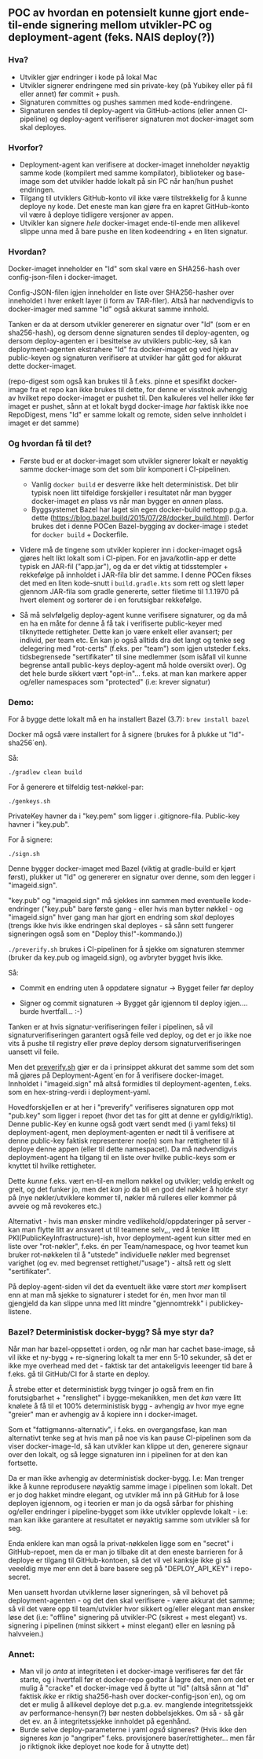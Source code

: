 
## POC av hvordan en potensielt kunne gjort ende-til-ende signering mellom utvikler-PC og deployment-agent (feks. NAIS deploy(?))


### Hva?
 - Utvikler gjør endringer i kode på lokal Mac
 - Utvikler signerer endringene med sin private-key (på Yubikey eller på fil eller annet) før commit + push.
 - Signaturen committes og pushes sammen med kode-endringene.
 - Signaturen sendes til deploy-agent via GitHub-actions (eller annen CI-pipeline) og deploy-agent verifiserer signaturen mot docker-imaget som skal deployes.
    
### Hvorfor?
- Deployment-agent kan verifisere at docker-imaget inneholder nøyaktig samme kode (kompilert med samme kompilator), biblioteker og base-image som det utvikler hadde lokalt på sin PC når han/hun pushet endringen.
- Tilgang til utviklers GitHub-konto vil ikke være tilstrekkelig for å kunne deploye ny kode. Det eneste man kan gjøre fra en kapret GitHub-konto vil være å deploye tidligere versjoner av appen.
- Utvikler kan signere _hele_ docker-imaget ende-til-ende men allikevel slippe unna med å bare pushe en liten kodeendring + en liten signatur.

### Hvordan?

Docker-imaget inneholder en "Id" som skal være en SHA256-hash over config-json-filen i docker-imaget.

Config-JSON-filen igjen inneholder en liste over SHA256-hasher over inneholdet i hver enkelt layer (i form av TAR-filer). 
Altså har nødvendigvis to docker-imager med samme "Id" også akkurat samme innhold.

Tanken er da at dersom utvikler genererer en signatur over "Id" (som er en sha256-hash),
og dersom denne signaturen sendes til deploy-agenten,
og dersom deploy-agenten er i besittelse av utviklers public-key,
så kan deployment-agenten ekstrahere "Id" fra docker-imaget og ved hjelp av public-keyen og signaturen
verifisere at utvikler har gått god for akkurat dette docker-imaget.

(repo-digest som også kan brukes til å f.eks. pinne et spesifikt docker-image fra et repo kan ikke brukes til dette,
for denne er visstnok avhengig av hvilket repo docker-imaget er pushet til. Den kalkuleres vel heller ikke før imaget er pushet,
sånn at et lokalt bygd docker-image _har_ faktisk ikke noe RepoDigest,
mens "Id" er samme lokalt og remote, siden selve innholdet i imaget er det samme)


### Og hvordan få til det?

- Første bud er at docker-imaget som utvikler signerer lokalt er nøyaktig samme docker-image som det som blir komponert i CI-pipelinen.
  - Vanlig ```docker build``` er desverre ikke helt deterministisk. 
Det blir typisk noen litt tilfeldige forskjeller i resultatet når man bygger docker-imaget _en_ plass vs når man bygger en _annen_ plass.
  - Byggsystemet Bazel har laget sin egen docker-build nettopp p.g.a. dette (https://blog.bazel.build/2015/07/28/docker_build.html). 
    Derfor brukes det i denne POCen Bazel-bygging av docker-image i stedet for ```docker build``` + Dockerfile.

- Videre må de tingene som utvikler kopierer inn i docker-imaget også gjøres helt likt lokalt som i CI-pipen.
  For en java/kotlin-app er dette typisk en JAR-fil ("app.jar"), 
  og da er det viktig at tidsstempler + rekkefølge på innholdet i JAR-fila blir det samme.
  I denne POCen fikses det med en liten kode-snutt i ```build.gradle.kts``` som rett og slett løper gjennom JAR-fila som gradle genererte,
  setter filetime til 1.1.1970 på hvert element og sorterer de i en forutsigbar rekkefølge.
  
- Så må selvfølgelig deploy-agent kunne verifisere signaturer, og da må en ha en måte for denne å få tak i verifiserte public-keyer med tilknyttede rettigheter.
Dette kan jo være enkelt eller avansert; per individ, per team etc. 
  En kan jo også alltids dra det langt og tenke seg delegering med "rot-certs" (f.eks. per "team") som igjen utsteder f.eks. tidsbegrensede "sertifikater" til sine medlemmer 
  (som isåfall vil kunne begrense antall public-keys deploy-agent må holde oversikt over).
  Og det hele burde sikkert vært "opt-in"... f.eks. at man kan markere apper og/eller namespaces som "protected" (i.e: krever signatur)

### Demo:

For å bygge dette lokalt må en ha installert Bazel (3.7): ```brew install bazel```

Docker må også være installert for å signere (brukes for å plukke ut "Id"-sha256´en).

Så:

```./gradlew clean build```

For å generere et tilfeldig test-nøkkel-par: 

```./genkeys.sh```

PrivateKey havner da i "key.pem" som ligger i .gitignore-fila. Public-key havner i "key.pub".

For å signere:

```./sign.sh```

Denne bygger docker-imaget med Bazel (viktig at gradle-build er kjørt først), 
plukker ut "Id" og genererer en signatur over denne, som den legger i "imageid.sign".

"key.pub" og "imageid.sign" må sjekkes inn sammen med eventuelle kode-endringer 
("key.pub" bare første gang - eller hvis man bytter nøkkel - og "imageid.sign" hver gang man har gjort en endring som _skal_ deployes 
(trengs ikke hvis ikke endringen skal deployes - så sånn sett fungerer signeringen også som en "Deploy this!"-kommando.))

```./preverify.sh``` brukes i CI-pipelinen for å sjekke om signaturen stemmer (bruker da key.pub og imageid.sign), og avbryter bygget hvis ikke.

Så:

- Commit en endring uten å oppdatere signatur -> Bygget feiler før deploy

- Signer og commit signaturen -> Bygget går igjennom til deploy igjen.... burde hvertfall...  :-)


Tanken er at hvis signatur-verifiseringen feiler i pipelinen, så vil signaturverifiseringen garantert også feile ved deploy,
og det er jo ikke noe vits å pushe til registry eller prøve deploy dersom signaturverifiseringen uansett vil feile.

Men det [preverify.sh](preverify.sh) gjør er da i prinsippet akkurat det samme som det som må gjøres på Deployment-Agent´en for å verifisere docker-imaget.
Innholdet i "imageid.sign" må altså formidles til deployment-agenten, f.eks. som en hex-string-verdi i deployment-yaml.

Hovedforskjellen er at her i "preverify" verifiseres signaturen opp mot "pub.key" som ligger i repoet (hvor det tas for gitt at denne er gyldig/riktig).
Denne public-Key´en kunne også godt vært sendt med (i yaml feks) til deployment-agent, men deployment-agenten er nødt til å
verifisere at denne public-key faktisk representerer noe(n) som har rettigheter til å deploye denne appen (eller til dette namespacet).
Da må nødvendigvis deployment-agent ha tilgang til en liste over hvilke public-keys som er knyttet til hvilke rettigheter.

Dette _kunne_ f.eks. vært en-til-en mellom nøkkel og utvikler; veldig enkelt og greit, og det funker jo, men det _kan_ jo da bli en god del nøkler å holde styr på 
(nye nøkler/utviklere kommer til, nøkler må rulleres eller kommer på avveie og må revokeres etc.)

Alternativt - hvis man ønsker mindre vedlikehold/oppdateringer på server - kan man flytte litt av ansvaret ut til teamene selv,,,
ved å tenke litt PKI(PublicKeyInfrastructure)-ish, hvor deployment-agent kun sitter med en liste over "rot-nøkler", f.eks. én per Team/namespace,
og hvor teamet kun bruker rot-nøkkelen til å "utstede" individuelle nøkler med begrenset varighet (og ev. med begrenset rettighet/"usage") - altså rett og slett "sertifikater".

På deploy-agent-siden vil det da eventuelt ikke være stort _mer_ komplisert enn at man må sjekke to signaturer i stedet for én, 
men hvor man til gjengjeld da kan slippe unna med litt mindre "gjennomtrekk" i publickey-listene.



### Bazel? Deterministisk docker-bygg? Så mye styr da?

Når man har bazel-oppsettet i orden, og når man har cachet base-image, så vil ikke et ny-bygg + re-signering lokalt ta mer enn 5-10 sekunder,
så det er ikke mye overhead med det - faktisk tar det antakeligvis leeenger tid bare å f.eks. gå til GitHub/CI for å starte en deploy.

Å strebe etter et deterministisk bygg tvinger jo også frem en fin forutsigbarhet + "renslighet" i bygge-mekanikken,
men det _kan_ være litt knølete å få til et 100% deterministisk bygg - avhengig av hvor mye egne "greier" man er avhengig av å kopiere inn i docker-imaget.

Som et "fattigmanns-alternativ", i f.eks. en overgangsfase, kan man alternativt tenke seg at hvis man på noe vis kan pause CI-pipelinen som da viser docker-image-Id,
så kan utvikler kan klippe ut den, generere signaur over den lokalt, og så legge signaturen inn i pipelinen for at den kan fortsette.

Da er man ikke avhengig av deterministisk docker-bygg. 
I.e: Man trenger ikke å kunne reprodusere nøyaktig samme image i pipelinen som lokalt.
Det er jo dog hakket mindre elegant, og utvikler må inn på GitHub for å lose deployen igjennom,
og i teorien er man jo da også sårbar for phishing og/eller endringer i pipeline-bygget som ikke utvikler opplevde lokalt - 
i.e: man kan ikke garantere at resultatet er nøyaktig samme som utvikler så for seg.

Enda enklere kan man også la privat-nøkkelen ligge som en "secret" i GitHub-repoet,
men da er man jo tilbake dit at den eneste barrieren for å deploye er tilgang til GitHub-kontoen,
så det vil vel kanksje ikke gi så veeeldig mye mer enn det å bare basere seg på "DEPLOY_API_KEY" i repo-secret.

Men uansett hvordan utviklerne løser signeringen, så vil behovet på deployment-agenten - og det den skal verifisere - være akkurat det samme;
så vil det være opp til team/utvikler hvor sikkert og/eller elegant man ønsker løse det 
(i.e: "offline" signering på utvikler-PC (sikrest + mest elegant) vs. signering i pipelinen (minst sikkert + minst elegant) 
eller en løsning på halvveien.)


### Annet:

- Man vil jo _anta_ at integriteten i et docker-image verifiseres før det får starte, og i hvertfall før et docker-repo godtar å lagre det, 
  men om det er mulig å "cracke" et docker-image ved å bytte ut "Id" (altså sånn at "Id" faktisk _ikke_ er riktig sha256-hash over docker-config-json´en),
  og om det er mulig å allikevel deploye det p.g.a. ev. manglende integritetssjekk av performance-hensyn(?) bør nesten dobbelsjekkes.
  Om så - så går det ev. an å integritetssjekke innholdet på egenhånd.
- Burde selve deploy-parameterne i yaml _også_ signeres? (Hvis ikke den signeres _kan_ jo "angriper" f.eks. provisjonere baser/rettigheter... men får jo riktignok ikke deployet noe kode for å utnytte det)





